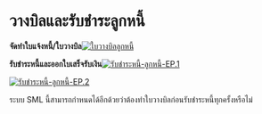 # วางบิลและรับชำระลูกหนี้



**จัดทำใบแจ้งหนี้/ใบวางบิล**[![ใบวางบิลลูกหนี้](http://www.smlaccount.com/manual/wp-content/uploads/2017/10/ใบวางบิลลูกหนี้.jpg)](http://www.smlaccount.com/manual/wp-content/uploads/2017/10/ใบวางบิลลูกหนี้.jpg)



**รับชำระหนี้และออกใบเสร็จรับเงิน**[![รับชำระหนี้-ลูกหนี้-EP.1](http://www.smlaccount.com/manual/wp-content/uploads/2017/10/รับชำระหนี้-ลูกหนี้-EP.1.jpg)](http://www.smlaccount.com/manual/wp-content/uploads/2017/10/รับชำระหนี้-ลูกหนี้-EP.1.jpg)

[![รับชำระหนี้-ลูกหนี้-EP.2](http://www.smlaccount.com/manual/wp-content/uploads/2017/10/รับชำระหนี้-ลูกหนี้-EP.2.jpg)](http://www.smlaccount.com/manual/wp-content/uploads/2017/10/รับชำระหนี้-ลูกหนี้-EP.2.jpg)





ระบบ SML
นี้สามารถกำหนดได้อีกด้วยว่าต้องทำใบวางบิลก่อนรับชำระหนี้ทุกครั้งหรือไม่


